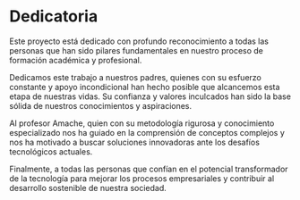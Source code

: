 # Dedicatoria

<p> Este proyecto está dedicado con profundo reconocimiento a todas las personas que han sido pilares fundamentales en nuestro proceso de formación académica y profesional.</p>
<p>Dedicamos este trabajo a nuestros padres, quienes con su esfuerzo constante y apoyo incondicional han hecho posible que alcancemos esta etapa de nuestras vidas. Su confianza y valores inculcados han sido la base sólida de nuestros conocimientos y aspiraciones.</p>
<p>Al profesor Amache, quien con su metodología rigurosa y conocimiento especializado nos ha guiado en la comprensión de conceptos complejos y nos ha motivado a buscar soluciones innovadoras ante los desafíos tecnológicos actuales.</p>
<p>Finalmente, a todas las personas que confían en el potencial transformador de la tecnología para mejorar los procesos empresariales y contribuir al desarrollo sostenible de nuestra sociedad.</p>